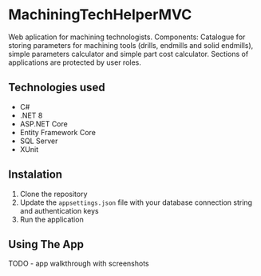 # MachiningTechHelperMVC

Web aplication for machining technologists. Components: Catalogue for storing parameters for machining tools (drills, endmills and solid endmills), simple parameters calculator and simple part cost calculator. Sections of applications are protected by user roles.

## Technologies used
* C#
* .NET 8
* ASP.NET Core
* Entity Framework Core
* SQL Server
* XUnit

## Instalation
1. Clone the repository
2. Update the `appsettings.json` file with your database connection string and authentication keys
3. Run the application

## Using The App
TODO - app walkthrough with screenshots
